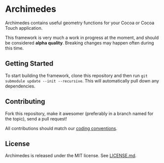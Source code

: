 # Archimedes

Archimedes contains useful geometry functions for your Cocoa or Cocoa Touch application.

This framework is very much a work in progress at the moment, and should be considered **alpha quality**. Breaking changes may happen often during this time.

## Getting Started

To start building the framework, clone this repository and then run `git submodule update --init --recursive`. This will automatically pull down any dependencies.

## Contributing

Fork this repository, make it awesomer (preferably in a branch named for the topic), send a pull request!

All contributions should match our [coding conventions](https://github.com/github/objective-c-conventions).

## License

Archimedes is released under the MIT license. See [LICENSE.md](https://github.com/github/Archimedes/blob/master/LICENSE.md).
